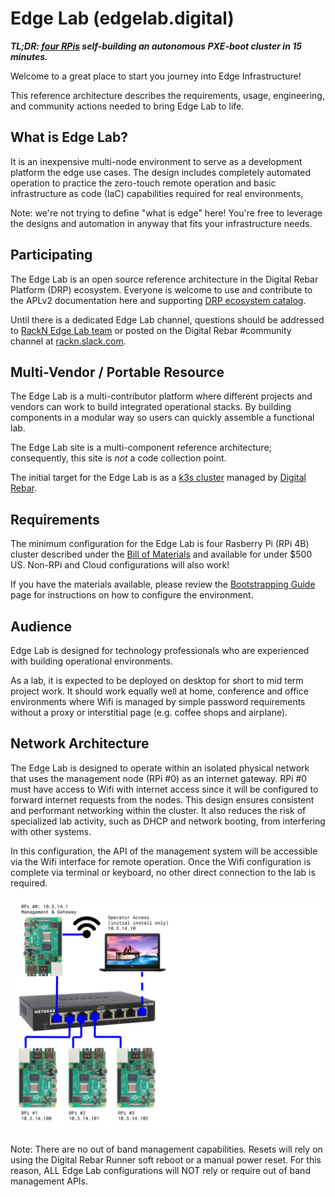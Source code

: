 Edge Lab (edgelab.digital)
============

***TL;DR: [four RPis](bill_of_materials.md) self-building an autonomous PXE-boot cluster in 15 minutes.***

Welcome to a great place to start you journey into Edge Infrastructure!

This reference architecture describes the requirements, usage, engineering, and community actions needed to bring Edge Lab to life.

What is Edge Lab?
-----

It is an inexpensive multi-node environment to serve as a development platform the edge use cases. The design includes completely automated operation to practice the zero-touch remote operation and basic infrastructure as code (IaC) capabilities required for real environments,

Note: we're not trying to define "what is edge" here!  You're free to leverage the designs and automation in anyway that fits your infrastructure needs.

Participating
-----

The Edge Lab is an open source reference architecture in the Digital Rebar Platform (DRP) ecosystem.   Everyone is welcome to use and contribute to the APLv2 documentation here and supporting [DRP ecosystem catalog](https://github.com/digitalrebar/provision-content).

Until there is a dedicated Edge Lab channel, questions should be addressed to [RackN Edge Lab team](mailto:edgelab@rackn.com) or posted on the Digital Rebar #community channel at [rackn.slack.com](http://rackn.com/support/slack).

Multi-Vendor / Portable Resource
----

The Edge Lab is a multi-contributor platform where different projects and vendors can work to build integrated operational stacks. By building components in a modular way so users can quickly assemble a functional lab.

The Edge Lab site is a multi-component reference architecture; consequently, this site is *not* a code collection point.

The initial target for the Edge Lab is as a [k3s cluster](https://k3s.io/) managed by [Digital Rebar](rebar.digital).

Requirements
---

The minimum configuration for the Edge Lab is four Rasberry Pi (RPi 4B) cluster described under the [Bill of Materials](bill_of_materials.md) and available for under $500 US.  Non-RPi and Cloud configurations will also work!

If you have the materials available, please review the [Bootstrapping Guide](bootstrapping.md) page for instructions on how to configure the environment.

Audience
----

Edge Lab is designed for technology professionals who are experienced with building operational environments.

As a lab, it is expected to be deployed on desktop for short to mid term project work.  It should work equally well at home, conference and office environments where Wifi is managed by simple password requirements without a proxy or interstitial page (e.g. coffee shops and airplane). 


Network Architecture
----

The Edge Lab is designed to operate within an isolated physical network that uses the management node (RPi #0) as an internet gateway.  RPi #0 must have access to Wifi with internet access since it will be configured to forward internet requests from the nodes.  This design ensures consistent and performant networking within the cluster.  It also reduces the risk of specialized lab activity, such as DHCP and network booting, from interfering with other systems.

In this configuration, the API of the management system will be accessible via the Wifi interface for remote operation.  Once the Wifi configuration is complete via terminal or keyboard, no other direct connection to the lab is required.

![Edge Lab Network Architecture](architecture.png)

Note: There are no out of band management capabilities.  Resets will rely on using the Digital Rebar Runner soft reboot or a manual power reset.  For this reason, ALL Edge Lab configurations will NOT rely or require out of band management APIs.
